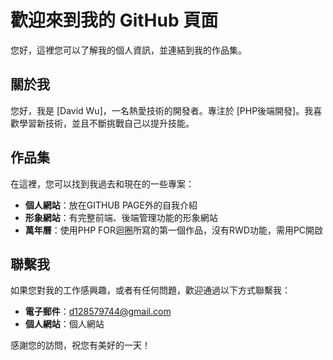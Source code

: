 # 歡迎來到我的 GitHub 頁面

您好，這裡您可以了解我的個人資訊，並連結到我的作品集。

## 關於我

您好，我是 [David Wu]，一名熱愛技術的開發者。專注於 [PHP後端開發]。我喜歡學習新技術，並且不斷挑戰自己以提升技能。

## 作品集

在這裡，您可以找到我過去和現在的一些專案：

- **個人網站**：放在GITHUB PAGE外的自我介紹
- **形象網站**：有完整前端、後端管理功能的形象網站
- **萬年曆**：使用PHP FOR迴圈所寫的第一個作品，沒有RWD功能，需用PC開啟

## 聯繫我

如果您對我的工作感興趣，或者有任何問題，歡迎通過以下方式聯繫我：

- **電子郵件**：d128579744@gmail.com
- **個人網站**：個人網站

感謝您的訪問，祝您有美好的一天！
